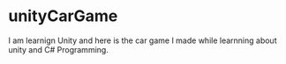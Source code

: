 # unityCarGame
I am learnign Unity and here is the car game I made while learnning about unity and C# Programming. 
